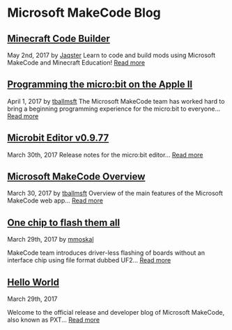 # Microsoft MakeCode Blog

## [Minecraft Code Builder](/blog/minecraft-code-builder)
May 2nd, 2017 by [Jaqster](https://github.com/Jaqster)
Learn to code and build mods using Microsoft MakeCode and Minecraft Education!
[Read more](/blog/minecraft-code-builder)


## [Programming the micro:bit on the Apple II](/blog/appleII)
April 1, 2017 by [tballmsft](https://github.com/tballmsft)
The Microsoft MakeCode team has worked hard to bring a beginning programming experience
for the micro:bit to everyone...
[Read more](/blog/appleII)

## [Microbit Editor v0.9.77](/blog/microbit/v0.9.77)
March 30th, 2017
Release notes for the micro:bit editor...
[Read more](/blog/microbit/v0.9.77)

## [Microsoft MakeCode Overview](/blog/makecode-overview)
March 30, 2017 by [tballmsft](https://github.com/tballmsft)
Overview of the main features of the Microsoft MakeCode web app...
[Read more](/blog/makecode-overview)

## [One chip to flash them all](/blog/one-chip-to-flash-them-all)
March 29th, 2017 by [mmoskal](https://github.com/mmoskal)

MakeCode team introduces driver-less flashing of boards without an interface chip
using file format dubbed UF2...
[Read more](/blog/one-chip-to-flash-them-all)

## [Hello World](/blog/hello-world)
March 29th, 2017

Welcome to the official release and developer blog of Microsoft MakeCode, also known as PXT...
[Read more](/blog/hello-world)

